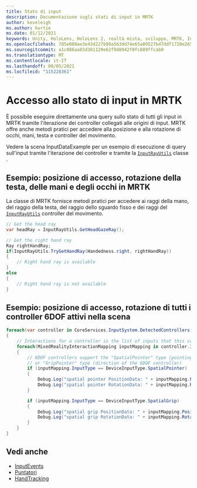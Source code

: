 ```yaml
---
title: Stato di input
description: Documentazione sugli stati di input in MRTK
author: keveleigh
ms.author: kurtie
ms.date: 01/12/2021
keywords: Unity, HoloLens, HoloLens 2, realtà mista, sviluppo, MRTK, InputState,
ms.openlocfilehash: 7d5e008ae3e43d227b90a563dd74e65a89527bd7ddf1720e26577042ce0d545f
ms.sourcegitcommit: a1c086aa83d381129e62f9d8942f0fc889ffcab0
ms.translationtype: MT
ms.contentlocale: it-IT
ms.lasthandoff: 08/05/2021
ms.locfileid: "115228361"
---
```

# <a name="accessing-input-state-in-mrtk"></a>Accesso allo stato di input in MRTK

È possibile eseguire direttamente una query sullo stato di tutti gli input in MRTK tramite l'iterazione dei controller collegati alle origini di input. MRTK offre anche metodi pratici per accedere alla posizione e alla rotazione di occhi, mani, testa e controller del movimento.

Vedere la scena InputDataExample per un esempio di esecuzione di query sull'input tramite l'iterazione dei controller e tramite la [`InputRayUtils`](xref:Microsoft.MixedReality.Toolkit.Input.InputRayUtils) classe .

## <a name="example-access-position-rotation-of-head-hands-eyes-in-mrtk"></a>Esempio: posizione di accesso, rotazione della testa, delle mani e degli occhi in MRTK

La classe di MRTK fornisce metodi pratici per accedere ai raggi della mano, del raggio della testa, del raggio dello sguardo fisso e dei raggi del [`InputRayUtils`](xref:Microsoft.MixedReality.Toolkit.Input.InputRayUtils) controller del movimento.

```c#
// Get the head ray
var headRay = InputRayUtils.GetHeadGazeRay();

// Get the right hand ray
Ray rightHandRay;
if(InputRayUtils.TryGetHandRay(Handedness.right, rightHandRay))
{
    // Right hand ray is available
}
else
{
    // Right hand ray is not available
}
```

## <a name="example-access-position-rotation-of-all-6dof-controllers-active-in-scene"></a>Esempio: posizione di accesso, rotazione di tutti i controller 6DOF attivi nella scena

```c#
foreach(var controller in CoreServices.InputSystem.DetectedControllers)
{
    // Interactions for a controller is the list of inputs that this controller exposes
    foreach(MixedRealityInteractionMapping inputMapping in controller.Interactions)
    {
        // 6DOF controllers support the "SpatialPointer" type (pointing direction)
        // or "GripPointer" type (direction of the 6DOF controller)
        if (inputMapping.InputType == DeviceInputType.SpatialPointer)
        {
            Debug.Log("spatial pointer PositionData: " + inputMapping.PositionData);
            Debug.Log("spatial pointer RotationData: " + inputMapping.RotationData);
        }

        if (inputMapping.InputType == DeviceInputType.SpatialGrip)
        {
            Debug.Log("spatial grip PositionData: " + inputMapping.PositionData);
            Debug.Log("spatial grip RotationData: " + inputMapping.RotationData);
        }
    }
}
```

## <a name="see-also"></a>Vedi anche

- [InputEvents](input-events.md)
- [Puntatori](pointers.md)
- [HandTracking](hand-tracking.md)
